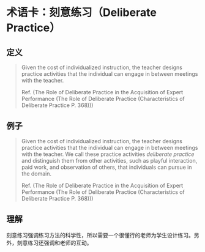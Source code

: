 # 术语卡：刻意练习（Deliberate Practice）

## 定义

> Given the cost of individualized instruction, the teacher designs practice activities that the individual can engage in between meetings with the teacher.
>
> Ref. (The Role of Deliberate Practice in the Acquisition of Expert Performance (The Role of Deliberate Practice (Characteristics of Deliberate Practice P. 368)))

## 例子

> Given the cost of individualized instruction, the teacher designs practice activities that the individual can engage in between meetings with the teacher. We call these practice activities *deliberate practice* and distinguish them from other activities, such as playful interaction, paid work, and observation of others, that individuals can pursue in the domain.
>
> Ref. (The Role of Deliberate Practice in the Acquisition of Expert Performance (The Role of Deliberate Practice (Characteristics of Deliberate Practice P. 368)))

## 理解

刻意练习强调练习方法的科学性，所以需要一个很懂行的老师为学生设计练习。另外，刻意练习还强调和老师的互动。